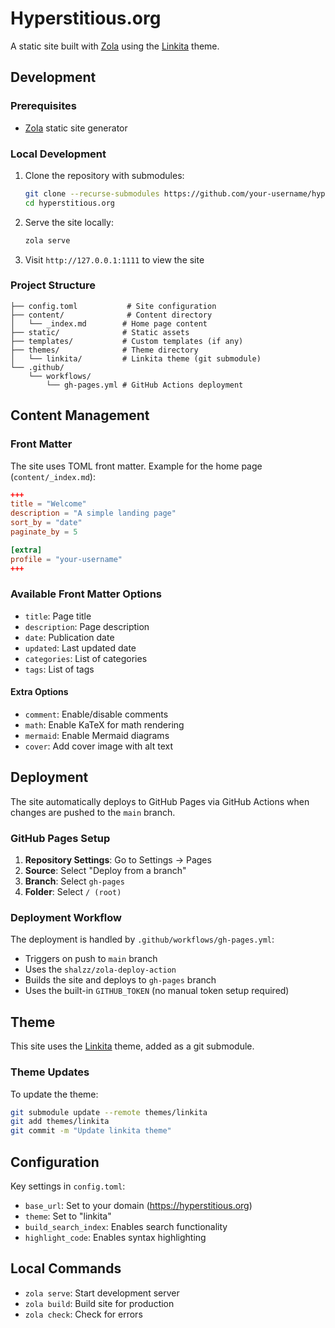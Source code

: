 # Hyperstitious.org

A static site built with [Zola](https://www.getzola.org/) using the [Linkita](https://www.getzola.org/themes/linkita/) theme.

## Development

### Prerequisites

- [Zola](https://www.getzola.org/documentation/getting-started/installation/) static site generator

### Local Development

1. Clone the repository with submodules:
   ```bash
   git clone --recurse-submodules https://github.com/your-username/hyperstitious.org.git
   cd hyperstitious.org
   ```

2. Serve the site locally:
   ```bash
   zola serve
   ```

3. Visit `http://127.0.0.1:1111` to view the site

### Project Structure

```
├── config.toml           # Site configuration
├── content/              # Content directory
│   └── _index.md        # Home page content
├── static/              # Static assets
├── templates/           # Custom templates (if any)
├── themes/              # Theme directory
│   └── linkita/         # Linkita theme (git submodule)
└── .github/
    └── workflows/
        └── gh-pages.yml # GitHub Actions deployment
```

## Content Management

### Front Matter

The site uses TOML front matter. Example for the home page (`content/_index.md`):

```toml
+++
title = "Welcome"
description = "A simple landing page"
sort_by = "date"
paginate_by = 5

[extra]
profile = "your-username"
+++
```

### Available Front Matter Options

- `title`: Page title
- `description`: Page description  
- `date`: Publication date
- `updated`: Last updated date
- `categories`: List of categories
- `tags`: List of tags

#### Extra Options
- `comment`: Enable/disable comments
- `math`: Enable KaTeX for math rendering
- `mermaid`: Enable Mermaid diagrams
- `cover`: Add cover image with alt text

## Deployment

The site automatically deploys to GitHub Pages via GitHub Actions when changes are pushed to the `main` branch.

### GitHub Pages Setup

1. **Repository Settings**: Go to Settings → Pages
2. **Source**: Select "Deploy from a branch"
3. **Branch**: Select `gh-pages`
4. **Folder**: Select `/ (root)`

### Deployment Workflow

The deployment is handled by `.github/workflows/gh-pages.yml`:

- Triggers on push to `main` branch
- Uses the `shalzz/zola-deploy-action` 
- Builds the site and deploys to `gh-pages` branch
- Uses the built-in `GITHUB_TOKEN` (no manual token setup required)

## Theme

This site uses the [Linkita](https://www.getzola.org/themes/linkita/) theme, added as a git submodule.

### Theme Updates

To update the theme:

```bash
git submodule update --remote themes/linkita
git add themes/linkita
git commit -m "Update linkita theme"
```

## Configuration

Key settings in `config.toml`:

- `base_url`: Set to your domain (https://hyperstitious.org)
- `theme`: Set to "linkita"
- `build_search_index`: Enables search functionality
- `highlight_code`: Enables syntax highlighting

## Local Commands

- `zola serve`: Start development server
- `zola build`: Build site for production
- `zola check`: Check for errors